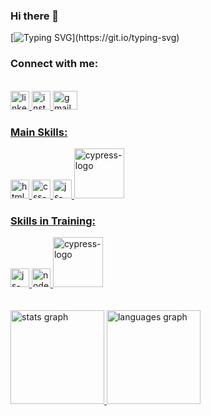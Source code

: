 
### Hi there 👋


[![Typing SVG](https://readme-typing-svg.herokuapp.com/?color=F4336&size=35&center=true&vCenter=true&width=1000&lines=Hi,+everyone!!+Welcomme!!;I´m+Guilherme+Campos;I'm+QA+Tester;Enjoy!!)](https://git.io/typing-svg)


### Connect with me: 
<br>
<div align="left">
  <a href="www.linkedin.com/in/guilherme-martins-campos"> <img src="https://raw.githubusercontent.com/maurodesouza/profile-readme-generator/master/src/assets/icons/social/linkedin/default.svg" width="30" height="30" alt="linkedin logo"  />
  <a href="https://www.instagram.com/guilhermemc.ampos/"> <img src="https://raw.githubusercontent.com/maurodesouza/profile-readme-generator/master/src/assets/icons/social/instagram/default.svg" width="30" height="30" alt="instagram logo"  />
  <a href="https://mail.google.com/mail/u/2/?ogbl#inbox"><img src="https://raw.githubusercontent.com/maurodesouza/profile-readme-generator/master/src/assets/icons/social/gmail/default.svg" width="39" height="30" alt="gmail logo"  />

</div>



### Main Skills:

<img src="https://github.com/guilhermecampos-dev/guilhermecampos-dev/assets/157999298/670b5239-cc75-4804-afc9-94f2db9b0e65" alt="html-logo" width="30px">
<img src="https://github.com/guilhermecampos-dev/guilhermecampos-dev/assets/157999298/f7c0dca5-083c-45bc-9a65-3d79ef54d155" alt="css-logo" width="30px">
<img src="https://github.com/guilhermecampos-dev/guilhermecampos-dev/assets/157999298/ca53bdec-fc83-499d-b08c-c980b03a7a48" alt="js-logo" width="30px">
<img src="https://github.com/user-attachments/assets/fd7a07f9-35ea-4f11-ae8e-0464e53a5538" alt="cypress-logo" width="80px">


### Skills in Training:

<div align="left">
<img src="https://github.com/guilhermecampos-dev/guilhermecampos-dev/assets/157999298/ca53bdec-fc83-499d-b08c-c980b03a7a48" alt="js-logo" width="30px">
<img src="https://www.svgrepo.com/show/452075/node-js.svg" alt="node.js" width="30px">
<img src="https://github.com/user-attachments/assets/fd7a07f9-35ea-4f11-ae8e-0464e53a5538" alt="cypress-logo" width="80px">
</div>
<br>
<br>

  <img src="https://github-readme-stats.vercel.app/api?username=guilhermecampos-dev&hide_title=false&hide_rank=false&show_icons=true&include_all_commits=true&count_private=true&disable_animations=false&theme=dracula&locale=en&hide_border=false&order=1" height="150" alt="stats graph"  />
  <img src="https://github-readme-stats.vercel.app/api/top-langs?username=guilhermecampos-dev&locale=en&hide_title=false&layout=compact&card_width=320&langs_count=5&theme=blue-green&hide_border=true&order=2" height="150" alt="languages graph"  />




<!--
**guilhermecampos-dev/guilhermecampos-dev** is a ✨ _special_ ✨ repository because its `README.md` (this file) appears on your GitHub profile.

Here are some ideas to get you started:

- 🔭 I’m currently working on ...
- 🌱 I’m currently learning ...
- 👯 I’m looking to collaborate on ...
- 🤔 I’m looking for help with ...
- 💬 Ask me about ...
- 📫 How to reach me: ...
- 😄 Pronouns: ...
- ⚡ Fun fact: ...
-->
